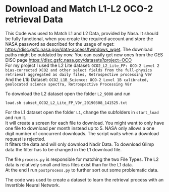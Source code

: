 # Download and Match L1-L2 OCO-2 retrieval Data

This Code was used to Match L1 and L2 Data, provided by Nasa. It should be fully functional, when you create the required account and store the NASA password as described for the usage of wget: https://disc.gsfc.nasa.gov/data-access#windows_wget.
The download paths might be outdated by now. You can easily get new ones from the GES DISC page https://disc.gsfc.nasa.gov/datasets?project=OCO  
For my project I used the L2 Lite dataset: `OCO2_L2_Lite_FP: OCO-2 Level 2 bias-corrected XCO2 and other select fields from the full-physics retrieval aggregated as daily files, Retrospective processing V9r`  
And the L1b Dataset: `OCO2_L1B_Science: OCO-2 Level 1B calibrated, geolocated science spectra, Retrospective Processing V8r`  


To download the L2 dataset open the folder `L2_9000` and run 
```
load.sh subset_OCO2_L2_Lite_FP_V9r_20190308_141525.txt
```
For the L1 dataset open the folder `L1`, change the subfolders in `start_load` and run it.  
It will create a screen for each file to download. You might want to only have one file to download per month instead up to 5. 
NASA only allows a one digit number of concurrent downloads. The script waits when a download request is rejected.  
It filters the data and will only download Nadir Data. To download Glimp data the filter has to be changed in the L1 download file.

The file `process.py` is responsible for matching the two File Types. The L2 data is relatively small and less files exist than for the L1 data.  
At the end I run `postprocess.py` to further sort out some problematic data.  

The code was used to create a dataset to learn the retrieval process with an Invertible Neural Network.

